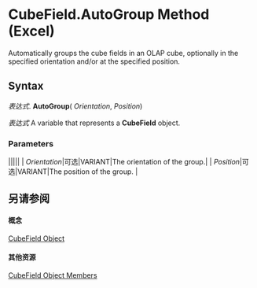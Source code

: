 
# CubeField.AutoGroup Method (Excel)

Automatically groups the cube fields in an OLAP cube, optionally in the specified orientation and/or at the specified position.


## Syntax

 _表达式_. **AutoGroup**( _Orientation_,  _Position_)

 _表达式_ A variable that represents a **CubeField** object.


### Parameters



|||||
| _Orientation_|可选|VARIANT|The orientation of the group.|
| _Position_|可选|VARIANT|The position of the group. |

## 另请参阅


#### 概念


[CubeField Object](6db16910-6c27-651a-c388-e54e27fe4519.md)
#### 其他资源


[CubeField Object Members](http://msdn.microsoft.com/library/2f3cbe65-45ff-abe0-3e48-29c0d490f600%28Office.15%29.aspx)
